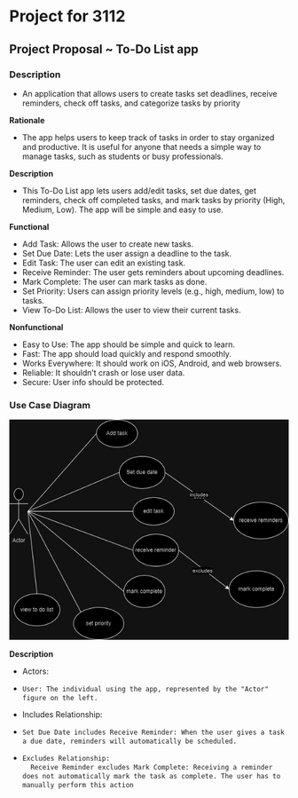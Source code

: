 # Project for 3112

## Project Proposal ~ To-Do List app

### Description
- An application that allows users to create tasks set deadlines, receive reminders, check off tasks, and categorize tasks by priority

**Rationale**
- The app helps users to keep track of tasks in order to stay organized and productive. It is useful for anyone that needs a simple way to manage tasks, such as students or busy professionals.

**Description**
- This To-Do List app lets users add/edit tasks, set due dates, get reminders, check off completed tasks, and mark tasks by priority (High, Medium, Low). The app will be simple and easy to use.


**Functional**
  - Add Task: Allows the user to create new tasks.
  - Set Due Date: Lets the user assign a deadline to the task.
  - Edit Task: The user can edit an existing task.
  - Receive Reminder: The user gets reminders about upcoming deadlines.
  - Mark Complete: The user can mark tasks as done.
  - Set Priority: Users can assign priority levels (e.g., high, medium, low) to tasks.
  -  View To-Do List: Allows the user to view their current tasks.


**Nonfunctional**
  - Easy to Use: The app should be simple and quick to learn.
  - Fast: The app should load quickly and respond smoothly.
  - Works Everywhere: It should work on iOS, Android, and web browsers.
  - Reliable: It shouldn’t crash or lose user data.
  - Secure: User info should be protected.


### Use Case Diagram


![Diagram pic](usecasediagram.jpg)

**Description** 
- Actors:
-     User: The individual using the app, represented by the "Actor" figure on the left.
- Includes Relationship:
-     Set Due Date includes Receive Reminder: When the user gives a task a due date, reminders will automatically be scheduled.
-     Excludes Relationship:
        Receive Reminder excludes Mark Complete: Receiving a reminder does not automatically mark the task as complete. The user has to manually perform this action
